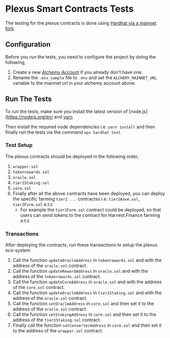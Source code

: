 # Plexus Smart Contracts Tests

The testing for the plexus contracts is done using [Hardhat via a mainnet fork](https://hardhat.org/guides/mainnet-forking.html).

## Configuration

Before you run the tests, you need to configure the project by doing the following,

1. Create a new [Alchemy Account](https://alchemyapi.io) if you already don't have one.
2. Rename the `.env_sample` file to `.env` and set the `ALCHEMY_MAINNET_URL` variable to the mainnet url in your alchemy account above.

## Run The Tests

To run the tests, make sure you install the latest version of [node.js](https://nodejs.org/en/ and [yarn](https://yarnpkg.com/getting-started/install)

Then install the required node dependencies i.e. `yarn install` and then finally run the tests via the command `npx hardhat test`

### Test Setup

The plexus contracts should be deployed in the following order,

1. `wrapper.sol`
2. `tokenrewards.sol` 
3. `oracle.sol` 
4. `tier1Staking.sol` 
5. `core.sol` 
6. Finally after all the above contracts have been deployed, you can deploy the specific farming `tier2....` contractss i.e. `tier2Aave.sol`, `tier2Farm.sol` e.t.c
    - For example the `tier2Farm.sol` contract could be deployed, so that users can send tokens to the contract for Harvest.Finance farming e.t.c

### Transactions

After deploying the contracts, run these transactions to setup the plexus eco-system

1. Call the function `updateOracleAddress` in `tokenrewards.sol` and with the address of the `oracle.sol` contract.
2. Call the function `updateRewardAddress` in `oracle.sol` and with the address of the `tokenrewards.sol` contract.
3. Call the function `updateCoreAddress` in `oracle.sol` and with the address of the `core.sol` contract.
4. Call the function `updateOracleAddress` in `tier1Staking.sol` and with the address of the `oracle.sol` contract.
5. Call the function `setOracleAddress` in `core.sol` and then set it to the address of the `oracle.sol` contract.
6. Call the function `setStakingAddress` in `core.sol` and then set it to the address of the `tier1Staking.sol` contract.
7. Finally call the function `setConverterAddress` in `core.sol` and then set it to the address of the `wrapper.sol` contract.

